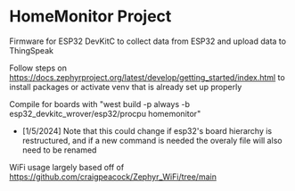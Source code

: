 # HomeMonitor Project

Firmware for ESP32 DevKitC to collect data from ESP32 and upload data to ThingSpeak

Follow steps on https://docs.zephyrproject.org/latest/develop/getting_started/index.html to install packages or activate venv that is already set up properly

Compile for boards with "west build -p always -b esp32_devkitc_wrover/esp32/procpu homemonitor"
* [1/5/2024] Note that this could change if esp32's board hierarchy is restructured, and if a new command is needed the overaly file will also need to be renamed

WiFi usage largely based off of https://github.com/craigpeacock/Zephyr_WiFi/tree/main
